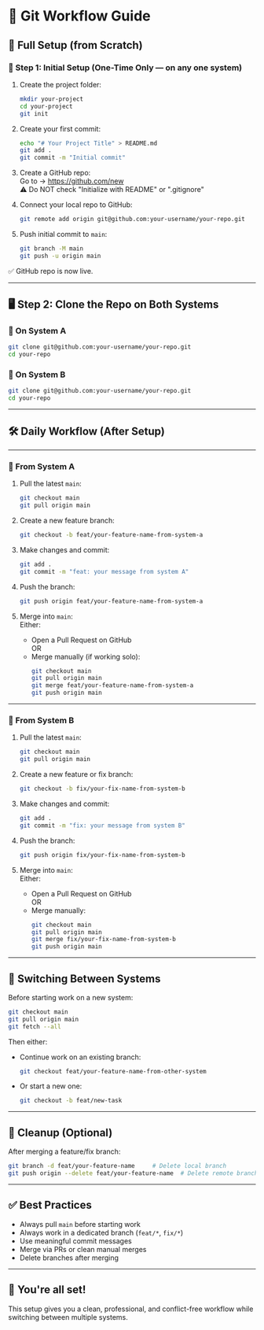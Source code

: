 # 🧠 Git Workflow Guide


## 🔧 Full Setup (from Scratch)

### 📍 Step 1: Initial Setup (One-Time Only — on any one system)

1. Create the project folder:
   ```bash
   mkdir your-project
   cd your-project
   git init
   ```

2. Create your first commit:
   ```bash
   echo "# Your Project Title" > README.md
   git add .
   git commit -m "Initial commit"
   ```

3. Create a GitHub repo:  
   Go to → https://github.com/new  
   ⚠️ Do NOT check "Initialize with README" or ".gitignore"

4. Connect your local repo to GitHub:
   ```bash
   git remote add origin git@github.com:your-username/your-repo.git
   ```

5. Push initial commit to `main`:
   ```bash
   git branch -M main
   git push -u origin main
   ```

✅ GitHub repo is now live.

---

## 🖥️ Step 2: Clone the Repo on Both Systems

### 🔹 On System A
```bash
git clone git@github.com:your-username/your-repo.git
cd your-repo
```

### 🔹 On System B
```bash
git clone git@github.com:your-username/your-repo.git
cd your-repo
```

---

## 🛠️ Daily Workflow (After Setup)

---

### 📌 From System A

1. Pull the latest `main`:
   ```bash
   git checkout main
   git pull origin main
   ```

2. Create a new feature branch:
   ```bash
   git checkout -b feat/your-feature-name-from-system-a
   ```

3. Make changes and commit:
   ```bash
   git add .
   git commit -m "feat: your message from system A"
   ```

4. Push the branch:
   ```bash
   git push origin feat/your-feature-name-from-system-a
   ```

5. Merge into `main`:  
   Either:
   - Open a Pull Request on GitHub  
   OR  
   - Merge manually (if working solo):
     ```bash
     git checkout main
     git pull origin main
     git merge feat/your-feature-name-from-system-a
     git push origin main
     ```

---

### 📌 From System B

1. Pull the latest `main`:
   ```bash
   git checkout main
   git pull origin main
   ```

2. Create a new feature or fix branch:
   ```bash
   git checkout -b fix/your-fix-name-from-system-b
   ```

3. Make changes and commit:
   ```bash
   git add .
   git commit -m "fix: your message from system B"
   ```

4. Push the branch:
   ```bash
   git push origin fix/your-fix-name-from-system-b
   ```

5. Merge into `main`:  
   Either:
   - Open a Pull Request on GitHub  
   OR  
   - Merge manually:
     ```bash
     git checkout main
     git pull origin main
     git merge fix/your-fix-name-from-system-b
     git push origin main
     ```

---

## 🔄 Switching Between Systems

Before starting work on a new system:
```bash
git checkout main
git pull origin main
git fetch --all
```

Then either:
- Continue work on an existing branch:
  ```bash
  git checkout feat/your-feature-name-from-other-system
  ```
- Or start a new one:
  ```bash
  git checkout -b feat/new-task
  ```

---

## 🧹 Cleanup (Optional)

After merging a feature/fix branch:
```bash
git branch -d feat/your-feature-name     # Delete local branch
git push origin --delete feat/your-feature-name  # Delete remote branch
```

---

## ✅ Best Practices

- Always pull `main` before starting work
- Always work in a dedicated branch (`feat/*`, `fix/*`)
- Use meaningful commit messages
- Merge via PRs or clean manual merges
- Delete branches after merging

---

## 🏁 You're all set!

This setup gives you a clean, professional, and conflict-free workflow while switching between multiple systems.
